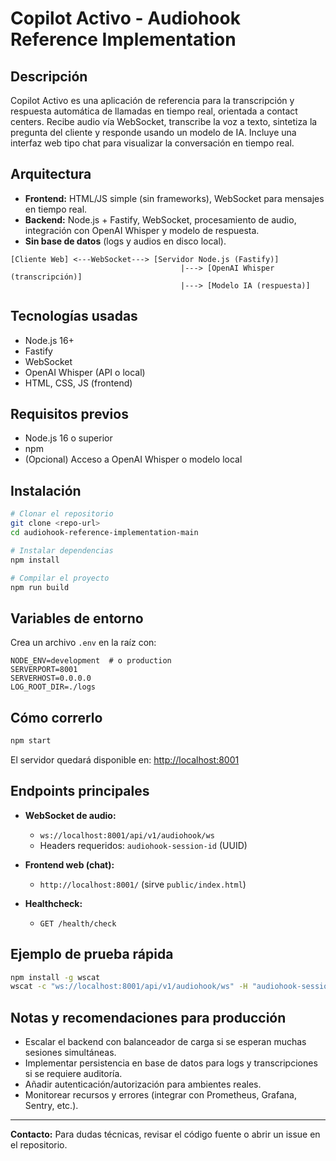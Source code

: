 # Copilot Activo - Audiohook Reference Implementation

## Descripción

Copilot Activo es una aplicación de referencia para la transcripción y respuesta automática de llamadas en tiempo real, orientada a contact centers. Recibe audio vía WebSocket, transcribe la voz a texto, sintetiza la pregunta del cliente y responde usando un modelo de IA. Incluye una interfaz web tipo chat para visualizar la conversación en tiempo real.

## Arquitectura

- **Frontend:** HTML/JS simple (sin frameworks), WebSocket para mensajes en tiempo real.
- **Backend:** Node.js + Fastify, WebSocket, procesamiento de audio, integración con OpenAI Whisper y modelo de respuesta.
- **Sin base de datos** (logs y audios en disco local).

```
[Cliente Web] <---WebSocket---> [Servidor Node.js (Fastify)]
                                      |---> [OpenAI Whisper (transcripción)]
                                      |---> [Modelo IA (respuesta)]
```

## Tecnologías usadas

- Node.js 16+
- Fastify
- WebSocket
- OpenAI Whisper (API o local)
- HTML, CSS, JS (frontend)

## Requisitos previos

- Node.js 16 o superior
- npm
- (Opcional) Acceso a OpenAI Whisper o modelo local

## Instalación

```bash
# Clonar el repositorio
git clone <repo-url>
cd audiohook-reference-implementation-main

# Instalar dependencias
npm install

# Compilar el proyecto
npm run build
```

## Variables de entorno

Crea un archivo `.env` en la raíz con:

```
NODE_ENV=development  # o production
SERVERPORT=8001
SERVERHOST=0.0.0.0
LOG_ROOT_DIR=./logs
```

## Cómo correrlo

```bash
npm start
```

El servidor quedará disponible en: [http://localhost:8001](http://localhost:8001)

## Endpoints principales

- **WebSocket de audio:**

  - `ws://localhost:8001/api/v1/audiohook/ws`
  - Headers requeridos: `audiohook-session-id` (UUID)

- **Frontend web (chat):**

  - `http://localhost:8001/` (sirve `public/index.html`)

- **Healthcheck:**
  - `GET /health/check`

## Ejemplo de prueba rápida

```bash
npm install -g wscat
wscat -c "ws://localhost:8001/api/v1/audiohook/ws" -H "audiohook-session-id:12345678-1234-1234-1234-123456789012"
```

## Notas y recomendaciones para producción

- Escalar el backend con balanceador de carga si se esperan muchas sesiones simultáneas.
- Implementar persistencia en base de datos para logs y transcripciones si se requiere auditoría.
- Añadir autenticación/autorización para ambientes reales.
- Monitorear recursos y errores (integrar con Prometheus, Grafana, Sentry, etc.).

---

**Contacto:**
Para dudas técnicas, revisar el código fuente o abrir un issue en el repositorio.

